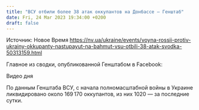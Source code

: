 ```yaml
---
title: "ВСУ отбили более 38 атак оккупантов на Донбассе — Генштаб"
date: Fri, 24 Mar 2023 19:34:00 +0200
draft: false
---
```

Источник: Новое Время https://nv.ua/ukraine/events/voyna-rossii-protiv-ukrainy-okkupanty-nastupayut-na-bahmut-vsu-otbili-38-atak-svodka-50313159.html


 Главное из сводки, опубликованной Генштабом в Facebook:

  Видео дня   

По данным Генштаба ВСУ, с начала полномасштабной войны в Украине ликвидировано около 169 170 оккупантов, из них 1020 — за последние сутки.
